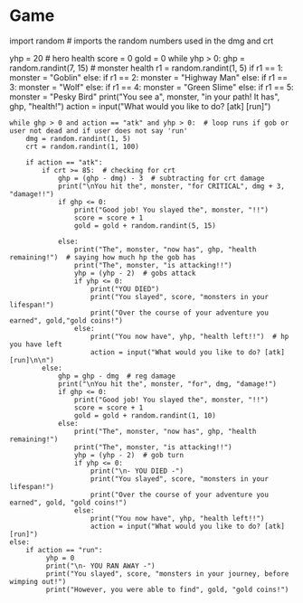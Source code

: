 # Game
import random  # imports the random numbers used in the dmg and crt

yhp = 20  # hero health
score = 0
gold = 0
while yhp > 0:
    ghp = random.randint(7, 15)  # monster health
    r1 = random.randint(1, 5)
    if r1 == 1:
        monster = "Goblin"
    else:
        if r1 == 2:
            monster = "Highway Man"
        else:
            if r1 == 3:
                monster = "Wolf"
            else:
                if r1 == 4:
                    monster = "Green Slime"
                else:
                    if r1 == 5:
                        monster = "Pesky Bird"
    print("You see a", monster, "in your path! It has", ghp, "health!")
    action = input("What would you like to do? [atk] [run]")

    while ghp > 0 and action == "atk" and yhp > 0:  # loop runs if gob or user not dead and if user does not say 'run'
        dmg = random.randint(1, 5)
        crt = random.randint(1, 100)

        if action == "atk":
            if crt >= 85:  # checking for crt
                ghp = (ghp - dmg) - 3  # subtracting for crt damage
                print("\nYou hit the", monster, "for CRITICAL", dmg + 3, "damage!!")
                if ghp <= 0:
                    print("Good job! You slayed the", monster, "!!")
                    score = score + 1
                    gold = gold + random.randint(5, 15)

                else:
                    print("The", monster, "now has", ghp, "health remaining!")  # saying how much hp the gob has
                    print("The", monster, "is attacking!!")
                    yhp = (yhp - 2)  # gobs attack
                    if yhp <= 0:
                        print("YOU DIED")
                        print("You slayed", score, "monsters in your lifespan!")
                        print("Over the course of your adventure you earned", gold,"gold coins!")
                    else:
                        print("You now have", yhp, "health left!!")  # hp you have left
                        action = input("What would you like to do? [atk] [run]\n\n")
            else:
                ghp = ghp - dmg  # reg damage
                print("\nYou hit the", monster, "for", dmg, "damage!")
                if ghp <= 0:
                    print("Good job! You slayed the", monster, "!!")
                    score = score + 1
                    gold = gold + random.randint(1, 10)
                else:
                    print("The", monster, "now has", ghp, "health remaining!")
                    print("The", monster, "is attacking!!")
                    yhp = (yhp - 2)  # gob turn
                    if yhp <= 0:
                        print("\n- YOU DIED -")
                        print("You slayed", score, "monsters in your lifespan!")
                        print("Over the course of your adventure you earned", gold, "gold coins!")
                    else:
                        print("You now have", yhp, "health left!!")
                        action = input("What would you like to do? [atk] [run]")
    else:
        if action == "run":
             yhp = 0
             print("\n- YOU RAN AWAY -")
             print("You slayed", score, "monsters in your journey, before wimping out!")
             print("However, you were able to find", gold, "gold coins!")
